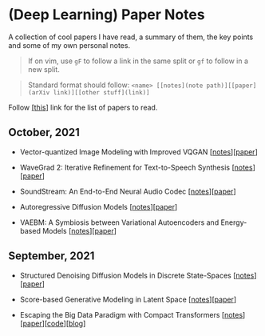 # (Deep Learning) Paper Notes

A collection of cool papers I have read, a summary of them, the key points and
some of my own personal notes.

> If on vim, use `gF` to follow a link in the same split or `gf` to follow in a
> new split.

> Standard format should follow: `<name> [[notes](note path)][[paper](arXiv link)][[other stuff](link)]`

Follow [[this]](reading-list.md) link for the list of papers to read.

## October, 2021
- Vector-quantized Image Modeling with Improved VQGAN
  [[notes](notes/improved-vqgan.md)][[paper](https://openreview.net/forum?id=pfNyExj7z2)]

- WaveGrad 2: Iterative Refinement for Text-to-Speech Synthesis
  [[notes](notes/wavegrad2.md)][[paper](https://arxiv.org/abs/2106.09660)]

- SoundStream: An End-to-End Neural Audio Codec
  [[notes](notes/soundstream.md)][[paper](https://arxiv.org/abs/2107.03312)]

- Autoregressive Diffusion Models
  [[notes](notes/ardm.md)][[paper](https://arxiv.org/abs/2110.02037)]

- VAEBM: A Symbiosis between Variational Autoencoders and Energy-based Models
  [[notes](notes/vaebm.md)][[paper](https://arxiv.org/abs/2010.00654)]

## September, 2021

- Structured Denoising Diffusion Models in Discrete State-Spaces
  [[notes](notes/structured-ddm-in-discrete-space.md)][[paper](https://arxiv.org/abs/2107.03006)]

- Score-based Generative Modeling in Latent Space
  [[notes](notes/score-based-in-latent-space.md)][[paper](https://arxiv.org/abs/2106.05931)]

- Escaping the Big Data Paradigm with Compact Transformers
  [[notes](notes/compact-transformer.md)][[paper](https://arxiv.org/abs/2104.05704)][[code](https://github.com/SHI-Labs/Compact-Transformers)][[blog](https://medium.com/pytorch/training-compact-transformers-from-scratch-in-30-minutes-with-pytorch-ff5c21668ed5)]
